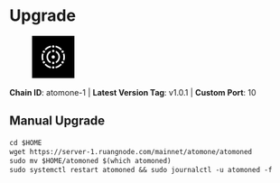 # Upgrade

<figure><img src="https://raw.githubusercontent.com/ruangnode/cosmos-images/main/logos/atomone.png" alt=""><figcaption></figcaption></figure>

**Chain ID**: atomone-1 | **Latest Version Tag**: v1.0.1  | **Custom Port**: 10
## Manual Upgrade
```
cd $HOME
wget https://server-1.ruangnode.com/mainnet/atomone/atomoned
sudo mv $HOME/atomoned $(which atomoned)
sudo systemctl restart atomoned && sudo journalctl -u atomoned -f
```
